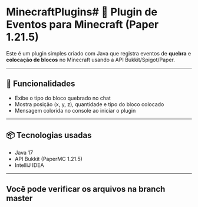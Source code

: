 # MinecraftPlugins# 🧱 Plugin de Eventos para Minecraft (Paper 1.21.5)

Este é um plugin simples criado com Java que registra eventos de **quebra** e **colocação de blocos** no Minecraft usando a API Bukkit/Spigot/Paper.

---

## 🚀 Funcionalidades

- Exibe o tipo do bloco quebrado no chat
- Mostra posição (x, y, z), quantidade e tipo do bloco colocado
- Mensagem colorida no console ao iniciar o plugin

---

## 📦 Tecnologias usadas

- Java 17
- API Bukkit (PaperMC 1.21.5)
- IntelliJ IDEA

---

## Você pode verificar os arquivos na branch **master**

